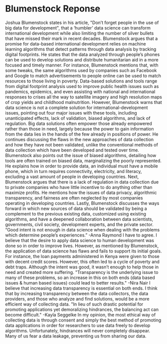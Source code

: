 # Blumenstock Reponse
Joshua Blumenstock states in his article, "Don’t forget people in the use of big data for development", that a ‘humbler’ data science can transform international development while also limiting the number of silver bullets that have missed their mark in recent decades. Blumenstock argues that a promise for data-based international development relies on machine learning algorithms that detect patterns through data analysis by tracking digital footprints. He states that the data analyzed through people’s phones can be used to develop solutions and distribute humanitarian aid in a more focused and timely manner. For instance, Blumenstock mentions that, with some tweaks, the same algorithms used by companies such as Facebook and Google to match advertisements to people online can be used to match resources to those living in poverty. Data-based solutions and tools range from digital footprint analysis used to improve public health issues such as pandemics, epidemics, and even assisting with national and international responses to crises all the way to satellite imagery and high resolution maps of crop yields and childhood malnutrition.
However, Blumenstock warns that data science is not a complete solution for international-development issues, pointing out four major issues with these tools, including unanticipated effects, lack of validation, biased algorithms, and lack of regulation. Big data solutions often empower those already empowered rather than those in need, largely because the power to gain information from the data lies in the hands of the few already in positions of power. He continues discussing the flaws in the new approaches of data collection and how they have not been validated, unlike the conventional methods of data collection which have been developed and tested over time. Blumenstock also points out the issue of biased algorithms, detailing how tools are often trained on biased data, marginalizing the poorly represented. He explains how in order to provide data, an individual must have a mobile phone, which in turn requires connectivity, electricity, and literacy, excluding a vast amount of people in developing countries. Next, Blumenstock argues that there is a lack of regulation in data collection due to private companies who have little incentive to do anything other than maximize profits. He mentions how the issues of data privacy, algorithmic transparency, and fairness are often neglected by most companies operating in developing countries. Lastly, Blumenstock discusses the ways forward in which new sources of data should be validated by being a complement to the previous existing data, customized using existing algorithms, and have a deepened collaboration between data scientists, governments, civil society, development experts, and the private sector.
“Good intent is not enough in data science when dealing with the problems which determine people’s experiences.” -Anna Raymond
I have to agree. I believe that the desire to apply data science to human development was done so in order to improve lives. However, as mentioned by Blumenstock, the application of data science has flaws and fails to support its initial goals. For instance, the loan payments administered in Kenya were given to those with decent credit scores. However, this often led to a cycle of poverty and debt traps. Although the intent was good, it wasn’t enough to help those in need and created more suffering. 
"Transparency is the underlying issue to many of these problems, so an increase in this on both ends (data based issues & human based issues) could lead to better results." -Nira Nair 
I believe that increasing data transparency is essential on both ends. I think that by increasing transparency between the data collectors, the data providers, and those who analyze and find solutions, would be a more efficient way of collecting data. 
"In lieu of such drastic potential for promoting applications yet demoralizing hindrances, the balancing act can become difficult." -Kayla Seggelke
In my opinion, the most ethical way of collecting data is through consent and simply the best method of promoting data applications in order for researchers to use data freely to develop algorithms. Unfortunately, hindrances will never completely disappear. Many of us fear a data leakage, preventing us from sharing our data.

